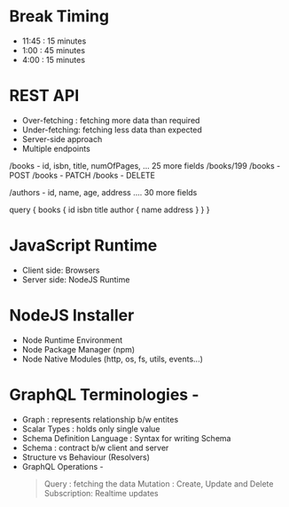 # Break Timing

- 11:45 : 15 minutes
- 1:00 : 45 minutes
- 4:00 : 15 minutes

# REST API

- Over-fetching : fetching more data than required
- Under-fetching: fetching less data than expected
- Server-side approach
- Multiple endpoints

/books - id, isbn, title, numOfPages, ... 25 more fields
/books/199
/books - POST
/books - PATCH
/books - DELETE

/authors - id, name, age, address .... 30 more fields

query {
books {
id
isbn
title
author {
name
address
}
}
}

# JavaScript Runtime

- Client side: Browsers
- Server side: NodeJS Runtime

# NodeJS Installer

- Node Runtime Environment
- Node Package Manager (npm)
- Node Native Modules (http, os, fs, utils, events...)

# GraphQL Terminologies -

- Graph : represents relationship b/w entites
- Scalar Types : holds only single value
- Schema Definition Language : Syntax for writing Schema
- Schema : contract b/w client and server
- Structure vs Behaviour (Resolvers)
- GraphQL Operations -
  > Query : fetching the data
  > Mutation : Create, Update and Delete
  > Subscription: Realtime updates
